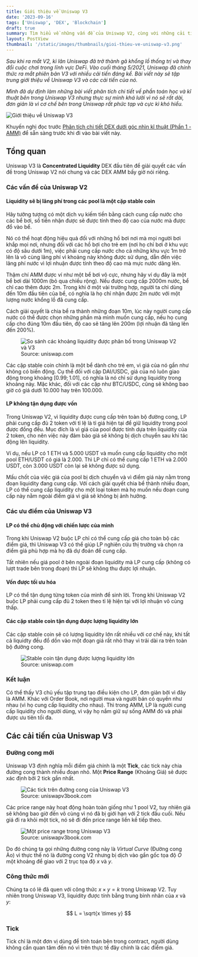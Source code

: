 ```yaml
---
title: Giới thiệu về Uniswap V3
date: '2023-09-16'
tags: ['Uniswap', 'DEX', 'Blockchain']
draft: true
summary: Tìm hiểu về những vấn đề của Uniswap V2, cùng với những cải tiến và đặc điểm nổi bật của Uniswap V3.
layout: PostView
thumbnail: '/static/images/thumbnails/gioi-thieu-ve-uniswap-v3.png'
---
```


_Sau khi ra mắt V2, kì lân Uniswap đã trở thành gã khổng lồ thống trị và thay đổi cuộc chơi trong lĩnh vực DeFi. Vào cuối tháng 5/2021, Uniswap đã chính thức ra mắt phiên bản V3 với nhiều cải tiến đáng kể. Bài viết này sẽ tập trung giới thiệu về Uniswap V3 và các cải tiến của nó._

_Mình đã dự định làm những bài viết phân tích chi tiết về phần toán học và kĩ thuật bên trong Uniswap V3 nhưng thực sự mình khá lười vì nó sẽ rất dài, đơn giản là vì cơ chế bên trong Uniswap rất phức tạp và cực kì khó hiểu._

<img className="w-full flex justify-center mx-auto" src="/static/images/thumbnails/gioi-thieu-ve-uniswap-v3.png" alt="Giới thiệu về Uniswap V3" />

Khuyến nghị đọc trước [Phân tích chi tiết DEX dưới góc nhìn kĩ thuật (Phần 1 - AMM)](https://snowyfield.software/posts/phan-tich-chi-tiet-dex-duoi-goc-nhin-ki-thuat-phan-1) để sẵn sàng trước khi đi vào bài viết này.

## Tổng quan

Uniswap V3 là **Concentrated Liquidity** DEX đầu tiên để giải quyết các vấn đề trong Uniswap V2 nói chung và các DEX AMM bấy giờ nói riêng.

### Các vấn đề của Uniswap V2

#### Liquidity sẽ bị lãng phí trong các pool là một cặp stable coin

Hãy tưởng tượng có một dịch vụ kiếm tiền bằng cách cung cấp nước cho các bể bơi, số tiền nhận được sẽ được tính theo độ cao của nước mà được đổ vào bể.

Nó có thể hoạt động hiệu quả đối với những hồ bơi nơi mà mọi người bơi khắp mọi nơi, nhưng đối với các hồ bơi cho trẻ em (nơi họ chỉ bơi ở khu vực có độ sâu dưới $1$m), việc phải cung cấp nước cho cả những khu vực $1$m trở lên là vô cùng lãng phí vì khoảng này không được sử dụng, dẫn đến việc lãng phí nước vì lợi nhuận được tính theo độ cao mà mực nước dâng lên.

Thậm chí AMM được ví như một bể bơi vô cực, nhưng hãy ví dụ đây là một bể bơi dài $1000$m (bỏ qua chiều rộng). Nếu được cung cấp $2000$m nước, bể chỉ cao thêm được $2$m. Trong khi ở một vài trường hợp, người ta chỉ dùng đến $10$m đầu tiên của bể, có nghĩa là họ chỉ nhận được $2$m nước với một lượng nước khổng lồ đã cung cấp.

Cách giải quyết là chia bể ra thành những đoạn $10$m, lúc này người cung cấp nước có thể được chọn những phần mà mình muốn cung cấp, nếu họ cung cấp cho đúng $10$m đầu tiên, độ cao sẽ tăng lên $200$m (lợi nhuận đã tăng lên đến $200$%).

<figure>
<img
    className="w-full flex justify-center mx-auto"
    src="/static/images/posts/uniswap-positions-comparison.png"
    alt="So sánh các khoảng liquidity được phân bố trong Uniswap V2 và V3"
/>
<figcaption>Source: uniswap.com</figcaption>
</figure>

Các cặp stable coin chính là một bể dành cho trẻ em, vì giá của nó gần như không có biến động. Cụ thể đối với cặp DAI/USDC, giá của nó luôn giao động trong khoảng $[0.99; 1.01]$, có nghĩa là nó chỉ sử dụng liquidity trong khoảng này. Mặc khác, đối với các cặp như BTC/USDC, cũng sẽ không bao giờ có giá dưới $10.000$ hay trên $100.000$.

#### LP không tận dụng được vốn

Trong Uniswap V2, vì liquidity được cung cấp trên toàn bộ đường cong, LP phải cung cấp đủ 2 token với tỉ lệ là tỉ giá hiện tại để giữ liquidity trong pool được đồng đều. Mục đích là vì giá của pool được tính dựa trên liquidity của 2 token, cho nên việc này đảm bảo giá sẽ không bị dịch chuyển sau khi tác động lên liquidity.

Ví dụ, nếu LP có $1$ ETH và $5.000$ USDT và muốn cung cấp liquidity cho một pool ETH/USDT có giá là $2.000$. Thì LP chỉ có thể cung cấp $1$ ETH và $2.000$ USDT, còn $3.000$ USDT còn lại sẽ không được sử dụng.

Mấu chốt của việc giá của pool bị dịch chuyển và vì điểm giá này nằm trong đoạn liquidity đang cung cấp. Với cách giải quyết chia bể thành nhiều đoạn, LP có thể cung cấp liquidity cho một loại token mà họ muốn nếu đoạn cung cấp này nằm ngoài điểm giá vì giá sẽ không bị ảnh hưởng.

### Các ưu điểm của Uniswap V3

#### LP có thể chủ động với chiến lược của mình

Trong khi Uniswap V2 buộc LP chỉ có thể cung cấp giá cho toàn bộ các điểm giá, thì Uniswap V3 có thể giúp LP nghiên cứu thị trường và chọn ra điểm giá phù hợp mà họ đã dự đoán để cung cấp.

Tất nhiên nếu giá pool ở bên ngoài đoạn liquidity mà LP cung cấp (không có lượt trade bên trong đoạn) thì LP sẽ không thu được lợi nhuận.

#### Vốn được tối ưu hóa

LP có thể tận dụng từng token của mình để sinh lời. Trong khi Uniswap V2 buộc LP phải cung cấp đủ 2 token theo tỉ lệ hiện tại với lợi nhuận vô cùng thấp.

#### Các cặp stable coin tận dụng được lượng liquidity lớn

Các cặp stable coin sẽ có lượng liquidity lớn rất nhiều với cơ chế này, khi tất cả liquidty đều đổ dồn vào một đoạn giá rất nhỏ thay vì trải dài ra trên toàn bộ đường cong.

<figure>
<img
    className="w-full flex justify-center mx-auto"
    src="/static/images/posts/v3-stable-coin-efficiency.png"
    alt="Stable coin tận dụng được lượng liquidity lớn"
/>
<figcaption>Source: uniswap.com</figcaption>
</figure>

### Kết luận

Có thể thấy V3 chủ yếu tập trung tạo điều kiện cho LP, đơn giản bởi vì đây là AMM. Khác với Order Book, nơi người mua và người bán có quyền như nhau (vì họ cung cấp liquidity cho nhau). Thì trong AMM, LP là người cung cấp liquidity cho người dùng, vì vậy họ nắm giữ sự sống AMM đó và phải được ưu tiên tối đa.

## Các cải tiến của Uniswap V3

### Đường cong mới

Uniswap V3 định nghĩa mỗi điểm giá chính là một **Tick**, các tick này chia đường cong thành nhiều đoạn nhỏ. Một **Price Range** (Khoảng Giá) sẽ được xác định bởi 2 tick gần nhất.

<figure>
<img
    className="w-full md:w-1/2 flex justify-center mx-auto"
    src="/static/images/posts/v3-curve-with-ticks.png"
    alt="Các tick trên đường cong của Uniswap V3"
/>
<figcaption>Source: uniswapv3book.com</figcaption>
</figure>

Các price range này hoạt động hoàn toàn giống như 1 pool V2, tuy nhiên giá sẽ không bao giờ đến vô cùng vì nó đã bị giới hạn với 2 tick đầu cuối. Nếu giá đi ra khỏi một tick, nó sẽ đi đến price range liền kề tiếp theo.

<figure>
<img
    className="w-full md:w-1/2 flex justify-center mx-auto"
    src="/static/images/posts/a-price-range.png"
    alt="Một price range trong Uniswap V3"
/>
<figcaption>Source: uniswapv3book.com</figcaption>
</figure>

Do đó chúng ta gọi những đường cong này là _Virtual Curve_ (Đường cong Ảo) vì thực thế nó là đường cong V2 nhưng bị dịch vào gần gốc tọa độ $O$ một khoảng để giao với 2 trục tọa độ $x$ và $y$.

### Công thức mới

Chúng ta có lẽ đã quen với công thức $x \times y = k$ trong Uniswap V2. Tuy nhiên trong Uniswap V3, liquidity được tính bằng trung bình nhân của $x$ và $y$:

$$
L = \sqrt{x \times y}
$$

### Tick

Tick chỉ là một đơn vị dùng để tính toán bên trong contract, người dùng không cần quan tâm đến nó vì trên thực tế đây chính là các điểm giá.
